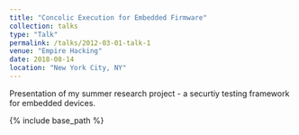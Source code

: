```yaml
---
title: "Concolic Execution for Embedded Firmware"
collection: talks
type: "Talk"
permalink: /talks/2012-03-01-talk-1
venue: "Empire Hacking"
date: 2018-08-14
location: "New York City, NY"
---
```


Presentation of my summer research project - a securtiy testing framework for embedded devices.

{% include base_path %}

<object data="{{ base_path }}/images/eh.png" type="image"  width="631px" height="624px">
    <embed src="{{ base_path }}/images/eh.png">
    </embed>
</object>

